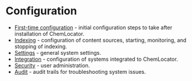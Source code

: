 # Configuration

  - [First-time configuration](first-time-configuration.md) - initial 
    configuration steps to take after installation of ChemLocator.
  - [Indexing](indexing/indexing-overview.md) - configuration of content sources,
    starting, monitoring, and stopping of indexing.
  - [Settings](settings/settings-overview.md) - general system settings.
  - [Integration](integration/integration-overview.md) - configuration of 
    systems integrated to ChemLocator.  
  - [Security](security/security-overview.md) - user administration. 
  - [Audit](audit/audit-overview.md) - audit trails for troubleshooting system
    issues. 
  
